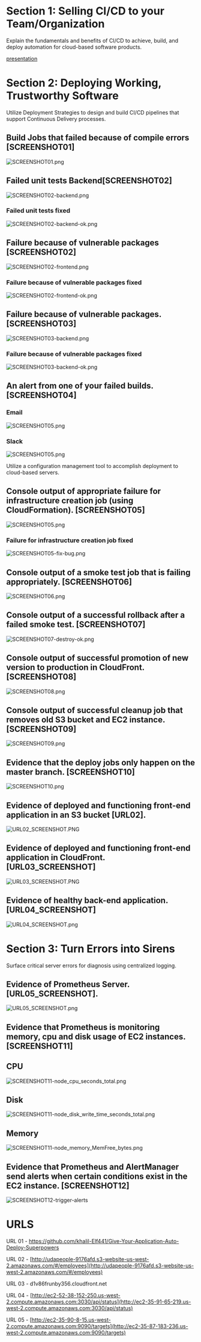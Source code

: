 # Section 1: Selling CI/CD to your Team/Organization

Explain the fundamentals and benefits of CI/CD to achieve, build, and deploy automation for cloud-based software products.

[presentation](presentation.pdf)

# Section 2: Deploying Working, Trustworthy Software

Utilize Deployment Strategies to design and build CI/CD pipelines that support Continuous Delivery processes.

## Build Jobs that failed because of compile errors [SCREENSHOT01]
![SCREENSHOT01.png](SCREENSHOT01.png "SCREENSHOT01.png")

## Failed unit tests Backend[SCREENSHOT02]
![SCREENSHOT02-backend.png](SCREENSHOT02-backend.png "SCREENSHOT02-backend.png")
### Failed unit tests fixed
![SCREENSHOT02-backend-ok.png](SCREENSHOT02-backend-ok.png "SCREENSHOT02-backend-ok.png")


## Failure because of vulnerable packages [SCREENSHOT02]
![SCREENSHOT02-frontend.png](SCREENSHOT02-frontend.png "SCREENSHOT02-frontend.png")
### Failure because of vulnerable packages fixed
![SCREENSHOT02-frontend-ok.png](SCREENSHOT02-frontend-ok.png "SCREENSHOT02-frontend-ok.png")


## Failure because of vulnerable packages. [SCREENSHOT03]
![SCREENSHOT03-backend.png](SCREENSHOT03-backend.png "SCREENSHOT03-backend.png")
### Failure because of vulnerable packages fixed
![SCREENSHOT03-backend-ok.png](SCREENSHOT03-backend-ok.png "SCREENSHOT03-backend-ok.png")


<!---
![SCREENSHOT03-frontend.png](SCREENSHOT03-frontend.png "SCREENSHOT03-frontend.png")
![SCREENSHOT03-frontend-ok.png](SCREENSHOT03-frontend-ok.png "SCREENSHOT03-frontend-ok.png")
-->

## An alert from one of your failed builds. [SCREENSHOT04]
### Email
![SCREENSHOT05.png](SCREENSHOT04-email.PNG "SCREENSHOT04-email.PNG")
### Slack
![SCREENSHOT05.png](SCREENSHOT04-slack.PNG "SCREENSHOT04-slack.PNG")


Utilize a configuration management tool to accomplish deployment to cloud-based servers. 

## Console output of appropriate failure for infrastructure creation job (using CloudFormation). [SCREENSHOT05]
![SCREENSHOT05.png](SCREENSHOT05.png "SCREENSHOT05.png")
### Failure for infrastructure creation job fixed
![SCREENSHOT05-fix-bug.png](SCREENSHOT05-fix-bug.png "SCREENSHOT05-fix-bug.png")

## Console output of a smoke test job that is failing appropriately. [SCREENSHOT06]
![SCREENSHOT06.png](SCREENSHOT06.png "SCREENSHOT06.png")

## Console output of a successful rollback after a failed smoke test. [SCREENSHOT07]
![SCREENSHOT07-destroy-ok.png](SCREENSHOT07-destroy-ok.png "SCREENSHOT07-destroy-ok.png")

## Console output of successful promotion of new version to production in CloudFront. [SCREENSHOT08]
![SCREENSHOT08.png](SCREENSHOT08.png "SCREENSHOT08.png")

## Console output of successful cleanup job that removes old S3 bucket and EC2 instance. [SCREENSHOT09]
![SCREENSHOT09.png](SCREENSHOT09.png "SCREENSHOT09.png")

## Evidence that the deploy jobs only happen on the master branch. [SCREENSHOT10]
![SCREENSHOT10.png](SCREENSHOT10.png "SCREENSHOT10.png")

## Evidence of deployed and functioning front-end application in an S3 bucket [URL02].
![URL02_SCREENSHOT.PNG](URL02_SCREENSHOT.PNG "URL02_SCREENSHOT.PNG")

## Evidence of deployed and functioning front-end application in CloudFront. [URL03_SCREENSHOT]
![URL03_SCREENSHOT.PNG](URL03_SCREENSHOT.PNG "URL03_SCREENSHOT.PNG")

## Evidence of healthy back-end application. [URL04_SCREENSHOT]
![URL04_SCREENSHOT.png](URL04_SCREENSHOT.png "URL04_SCREENSHOT.png")

# Section 3: Turn Errors into Sirens

Surface critical server errors for diagnosis using centralized logging.

## Evidence of Prometheus Server. [URL05_SCREENSHOT].
![URL05_SCREENSHOT.png](URL05_SCREENSHOT.png "URL05_SCREENSHOT.png")

## Evidence that Prometheus is monitoring memory, cpu and disk usage of EC2 instances. [SCREENSHOT11]
## CPU
![SCREENSHOT11-node_cpu_seconds_total.png](SCREENSHOT11-node_cpu_seconds_total.png "SCREENSHOT11-node_cpu_seconds_total.png")
## Disk
![SCREENSHOT11-node_disk_write_time_seconds_total.png](SCREENSHOT11-node_disk_write_time_seconds_total.png "SCREENSHOT11-node_disk_write_time_seconds_total.png")
## Memory
![SCREENSHOT11-node_memory_MemFree_bytes.png](SCREENSHOT11-node_memory_MemFree_bytes.png "SCREENSHOT11-node_memory_MemFree_bytes.png")

## Evidence that Prometheus and AlertManager send alerts when certain conditions exist in the EC2 instance. [SCREENSHOT12]
![SCREENSHOT12-trigger-alerts](SCREENSHOT12-trigger-alerts.PNG "SCREENSHOT12-trigger-alerts.PNG")


# URLS


URL 01 - https://github.com/khalil-Elf441/Give-Your-Application-Auto-Deploy-Superpowers

URL 02 - [http://udapeople-9176afd.s3-website-us-west-2.amazonaws.com/#/employees](http://udapeople-9176afd.s3-website-us-west-2.amazonaws.com/#/employees)

URL 03 - d1v86frunby356.cloudfront.net

URL 04 - [http://ec2-52-38-152-250.us-west-2.compute.amazonaws.com:3030/api/status](http://ec2-35-91-65-219.us-west-2.compute.amazonaws.com:3030/api/status)

URL 05 - [http://ec2-35-90-8-15.us-west-2.compute.amazonaws.com:9090/targets](http://ec2-35-87-183-236.us-west-2.compute.amazonaws.com:9090/targets)



